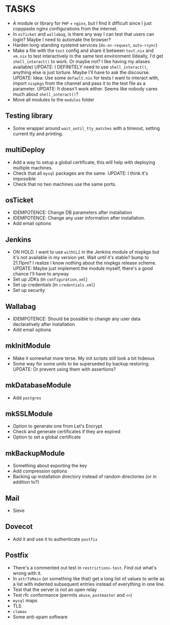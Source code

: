 # TASKS
* A module or library for `PHP` + `nginx`, but I find it difficult since I just copypaste nginx configurations from the internet.
* In `osTicket` and `wallabag`, is there any way I can test that users can login? Maybe I need to automate the browser?
* Harden long-standing systemd services (`do-on-request`, `auto-rsync`)
* Make a file with the `test` config and share it between `test.nix` and `vm.nix` to test interactively in the same test environment (Ideally, I'd get `shell_interact()` to work. Or maybe not? I like having my aliases available) UPDATE: I DEFINITELY need to use `shell_interact()`, anything else is just torture. Maybe I'll have to ask the discourse. UPDATE: Idea: Use some `default.nix` for tests I want to interact with, import `nixpkgs` from the channel and pass it to the test file as a parameter. UPDATE: It doesn't work either. Seems like nobody cares much about `shell_interact()`?
* Move all modules to the `modules` folder

## Testing library
* Some wrapper around `wait_until_tty_matches` with a timeout, setting current tty and printing.

## multiDeploy
* Add a way to setup a global certificate, this will help with deploying multiple machines.
* Check that all `mysql` packages are the same. UPDATE: I think it's impossible
* Check that no two machines use the same ports.

## osTicket
* IDEMPOTENCE: Change DB parameters after installation
* IDEMPOTENCE: Change any user information after installation.
* Add email options

## Jenkins
* ON HOLD. I want to use `withCLI` in the Jenkins module of nixpkgs but it's not available in my version yet. Wait until it's stable? bump to 21.11pre? I realize I know nothing about the nixpkgs release scheme. UPDATE: Maybe just implement the module myself, there's a good chance I'll have to anyway
* Set up JDKs (in `configuration.xml`)
* Set up credentials (in `credentials.xml`)
* Set up security

## Wallabag
* IDEMPOTENCE: Should be possible to change any user data declaratively after installation
* Add email options

## mkInitModule
* Make it somewhat more terse. My init scripts still look a bit hideous
* Some way for some units to be superseded by backup restoring. UPDATE: Or prevent using them with assertions?

## mkDatabaseModule
* Add `postgres`

## mkSSLModule
* Option to generate one from Let's Encrypt
* Check and generate certificates if they are expired
* Option to set a global certificate

## mkBackupModule
* Something about exporting the key
* Add compression options
* Backing up installation directory instead of random directories (or in addition to?)

## Mail
* Sieve

## Dovecot
* Add it and use it to authenticate `postfix`

## Postfix
* There's a commented out test in `restrictions-test`. Find out what's wrong with it.
* In `attrToMain` (or something like that) get a long list of values to write as a list with indented subsequent entries instead of everything in one line.
* Test that the server is not an open relay
* Test rfc conformance (permits `abuse`, `postmaster` and `<>`)
* `mysql` maps
* TLS
* `clamav`
* Some anti-spam software

